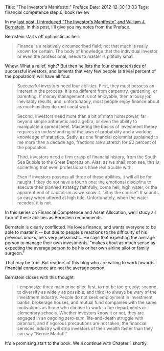 Title: "The Investor's Manifesto:" Preface
Date: 2012-12-30 13:03
Tags: financial competence step 6, book review

In my [last post, I introduced "The Investor's Manifesto" and William J.
Bernstein](/2012/12/30/the-investors-manifesto-by-william-j-bernstein). In this post, I'll give you my
notes from the Preface.

Bernstein starts off optimistic as hell:

> Finance is a relatively circumscribed field; not that much is really
> known for certain. The body of knowledge that the individual investor,
> or even the professional, needs to master is pitifully small.

Whew. What a relief, right? But then he lists the
four characteristics of successful investors, and laments that very few
people (a trivial percent of the population) will have all four.

> Successful investors need four abilities. First, they must possess an
> interest in the process. It is no different from carpentry, gardening,
> or parenting. If money management is not enjoyable, then a lousy job
> inevitably results, and, unfortunately, most people enjoy finance
> about as much as they do root canal work.
>
> Second, investors need more than a bit of math horsepower, far beyond
> simple arithmetic and algebra, or even the ability to manipulate a
> spreadsheet. Mastering the basics of investment theory requires an
> understanding of the laws of probability and a working knowledge of
> statistics. Sadly, as one financial columnist explained to me more
> than a decade ago, fractions are a stretch for 90 percent of the
> population.
>
> Third, investors need a firm grasp of financial history, from the
> South Sea Bubble to the Great Depression. Alas, as we shall soon see,
> this is something that even professionals have real trouble with.
>
> Even if investors possess all three of these abilities, it will all be
> for naught if they do not have a fourth one: the emotional discipline
> to execute their planned strategy faithfully, come hell, high water,
> or the apparent end of capitalism as we know it. “Stay the course”: It
> sounds so easy when uttered at high tide. Unfortunately, when the
> water recedes, it is not.

In this series on Financial Competence and Asset Allocation, we'll study
all four of these abilities as Bernstein recommends.

Bernstein is clearly conflicted. He loves finance, and wants everyone to
be able to master it -- but due to people's reactions to the difficulty
of his previous books, he's very pessimistic. He says that expecting the
average person to manage their own investments, "makes about as much
sense as expecting the average person to be his or her own airline pilot
or family surgeon."

That may be true. But readers of this blog who are willing to work
towards financial competence are not the average person.

Bernstein closes with this thought:

> I emphasize three main principles: first, to not be too greedy;
> second, to diversify as widely as possible; and third, to always be
> wary of the investment industry. People do not seek employment in
> investment banks, brokerage houses, and mutual fund companies with the
> same motivations as those who choose to work in fire departments or
> elementary schools. Whether investors know it or not, they are engaged
> in an ongoing zero-sum, life-and-death struggle with piranhas, and if
> rigorous precautions are not taken, the financial services industry
> will strip investors of their wealth faster than they can say “Bernie
> Madoff.”

It's a promising start to the book. We'll continue with Chapter 1
shortly.


